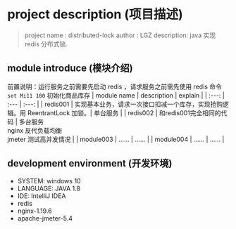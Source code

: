 # project description (项目描述)

> project name : distributed-lock
> author : LGZ
> description: java 实现 redis 分布式锁.

## module introduce (模块介绍)
前置说明：运行服务之前需要先启动 redis ，请求服务之前需先使用 redis 命令 `set Mi11 100` 初始化商品库存
| module name | description | explain |
| :---: | :--- | :---: |
|  redis001 | 实现基本业务，请求一次接口扣减一个库存，实现抢购逻辑。用 ReentrantLock 加锁。| 单台服务 |
|  redis002 | 和redis001完全相同的代码  | 多台服务<br/> nginx 反代负载均衡<br/> jmeter 测试高并发情况 |
|  module003 | …… | …… |
|  module004 | …… | …… |

## development environment (开发环境)
- SYSTEM:  windows 10
- LANGUAGE:  JAVA 1.8
- IDE:  IntelliJ IDEA
- redis
- nginx-1.19.6
- apache-jmeter-5.4
